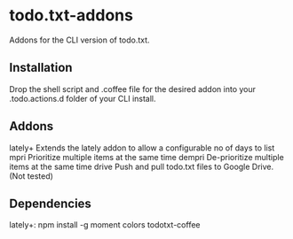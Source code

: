 todo.txt-addons
===============

Addons for the CLI version of todo.txt.

## Installation

Drop the shell script and .coffee file for the desired addon into your .todo.actions.d folder of your CLI install.

## Addons
lately+		Extends the lately addon to allow a configurable no of days to list
mpri		  Prioritize multiple items at the same time
dempri		De-prioritize multiple items at the same time
drive		  Push and pull todo.txt files to Google Drive. (Not tested)


## Dependencies
lately+:  npm install -g moment colors todotxt-coffee
